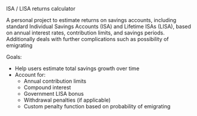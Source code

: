 ISA / LISA returns calculator

A personal project to estimate returns on savings accounts, including standard Individual Savings Accounts (ISA) and Lifetime ISAs (LISA), based on annual interest rates, contribution limits, and savings periods.
Additionally deals with further complications such as possibility of emigrating

Goals:
- Help users estimate total savings growth over time
- Account for:
  - Annual contribution limits
  - Compound interest
  - Government LISA bonus
  - Withdrawal penalties (if applicable)
  - Custom penalty function based on probability of emigrating
